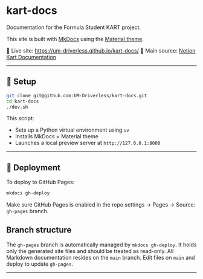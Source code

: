 # kart-docs

Documentation for the Formula Student KART project.

This site is built with [MkDocs](https://www.mkdocs.org/) using the [Material theme](https://squidfunk.github.io/mkdocs-material/).

📘 Live site: <https://um-driverless.github.io/kart-docs/>
🧠 Main source: [Notion Kart Documentation](https://www.notion.so/KART-1b378747314380acb23ee354a4a4c4c7)

---

## 🔧 Setup

```bash
git clone git@github.com:UM-Driverless/kart-docs.git
cd kart-docs
./dev.sh
```

This script:
- Sets up a Python virtual environment using `uv`
- Installs MkDocs + Material theme
- Launches a local preview server at `http://127.0.0.1:8000`

---

## 🚀 Deployment

To deploy to GitHub Pages:

```bash
mkdocs gh-deploy
```

Make sure GitHub Pages is enabled in the repo settings → Pages → Source: `gh-pages` branch.

## Branch structure

The `gh-pages` branch is automatically managed by `mkdocs gh-deploy`. It holds only the generated site files and should be treated as read-only. All Markdown documentation resides on the `main` branch. Edit files on `main` and deploy to update `gh-pages`.

---
